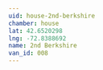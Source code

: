 ```yaml
---
uid: house-2nd-berkshire
chamber: house
lat: 42.6520298
lng: -72.8388692
name: 2nd Berkshire
van_id: 008
---
```

